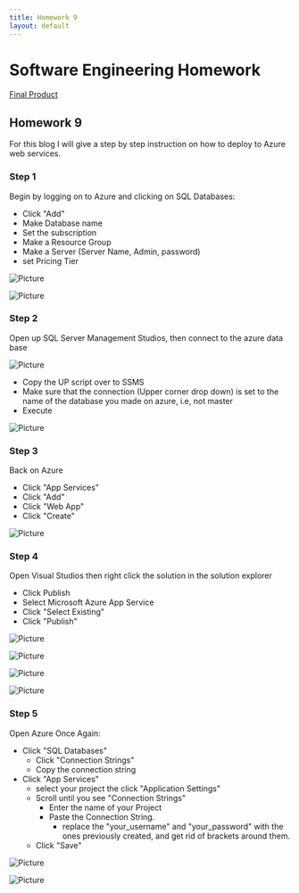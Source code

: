 ```yaml
---
title: Homework 9
layout: default
---
```

# Software Engineering Homework

[Final Product](https://abergmanhw9.azurewebsites.net/)

## Homework 9

For this blog I will give a step by step instruction on how to deploy to Azure web services.


### Step 1
Begin by logging on to Azure and clicking on SQL Databases:
* Click "Add"
* Make Database name
* Set the subscription
* Make a Resource Group
* Make a Server (Server Name, Admin, password)
* set Pricing Tier

![Picture](/HW9/Pictures/Step1.PNG)

![Picture](/HW9/Pictures/NewServer.PNG)

### Step 2 
Open up SQL Server Management Studios, then connect to the azure data base

![Picture](/HW9/Pictures/Step2.PNG)

* Copy the UP script over to SSMS
* Make sure that the connection (Upper corner drop down) is set to the name of the database you made on azure, i.e, not master
* Execute 

![Picture](/HW9/Pictures/Step3p2.PNG)


### Step 3 
 Back on Azure
 * Click "App Services"
 * Click "Add"
 * Click "Web App"
 * Click "Create"

 ![Picture](/HW9/Pictures/Step4.PNG)


 ### Step 4
Open Visual Studios then right click the solution in the solution explorer
* Click Publish
* Select Microsoft Azure App Service
* Click "Select Existing"
* Click "Publish"

![Picture](/HW9/Pictures/publish1.PNG)

![Picture](/HW9/Pictures/publish2.PNG)

![Picture](/HW9/Pictures/publish3.PNG)

![Picture](/HW9/Pictures/PublishFinal.PNG)

### Step 5
Open Azure Once Again:
* Click "SQL Databases"
    * Click "Connection Strings"
    * Copy the connection string
* Click "App Services"
    * select your project the click "Application Settings"
    * Scroll until you see "Connection Strings"
        * Enter the name of your Project
        * Paste the Connection String.
            * replace the "your_username" and "your_password" with the ones previously created, and get rid of brackets around them.
    * Click "Save"

![Picture](/HW9/Pictures/lastStep1.PNG)

![Picture](/HW9/Pictures/lastStep2.PNG)